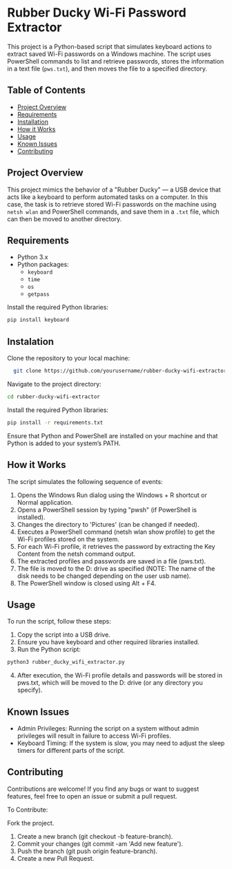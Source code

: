 # Rubber Ducky Wi-Fi Password Extractor

This project is a Python-based script that simulates keyboard actions to extract saved Wi-Fi passwords on a Windows machine. The script uses PowerShell commands to list and retrieve passwords, stores the information in a text file (`pws.txt`), and then moves the file to a specified directory.

## Table of Contents
- [Project Overview](#project-overview)
- [Requirements](#requirements)
- [Installation](#installation)
- [How it Works](#how-it-works)
- [Usage](#usage)
- [Known Issues](#known-issues)
- [Contributing](#contributing)

## Project Overview

This project mimics the behavior of a "Rubber Ducky" — a USB device that acts like a keyboard to perform automated tasks on a computer. In this case, the task is to retrieve stored Wi-Fi passwords on the machine using `netsh wlan` and PowerShell commands, and save them in a `.txt` file, which can then be moved to another directory.

## Requirements

- Python 3.x
- Python packages:
  - `keyboard`
  - `time`
  - `os`
  - `getpass`
  
Install the required Python libraries:
```bash
pip install keyboard
```

## Instalation
Clone the repository to your local machine:
```bash
  git clone https://github.com/yourusername/rubber-ducky-wifi-extractor.git
  ```
Navigate to the project directory:
```bash
cd rubber-ducky-wifi-extractor
```
Install the required Python libraries:
```bash
pip install -r requirements.txt
```
Ensure that Python and PowerShell are installed on your machine and that Python is added to your system’s PATH.

## How it Works
The script simulates the following sequence of events:

1. Opens the Windows Run dialog using the Windows + R shortcut or Normal application.
2. Opens a PowerShell session by typing "pwsh" (if PowerShell is installed).
3. Changes the directory to 'Pictures' (can be changed if needed).
4. Executes a PowerShell command (netsh wlan show profile) to get the Wi-Fi profiles stored on the system.
5. For each Wi-Fi profile, it retrieves the password by extracting the Key Content from the netsh command output.
6. The extracted profiles and passwords are saved in a file (pws.txt).
7. The file is moved to the D: drive as specified (NOTE: The name of the disk needs to be changed depending on the user usb name).
8. The PowerShell window is closed using Alt + F4.

## Usage
To run the script, follow these steps:

1. Copy the script into a USB drive.
2. Ensure you have keyboard and other required libraries installed.
3. Run the Python script:
```bash
python3 rubber_ducky_wifi_extractor.py
```
4. After execution, the Wi-Fi profile details and passwords will be stored in pws.txt, which will be moved to the D: drive (or any directory you specify).

## Known Issues
- Admin Privileges: Running the script on a system without admin privileges will result in failure to access Wi-Fi profiles.
- Keyboard Timing: If the system is slow, you may need to adjust the sleep timers for different parts of the script.

## Contributing
Contributions are welcome! If you find any bugs or want to suggest features, feel free to open an issue or submit a pull request.

To Contribute:

Fork the project.
1. Create a new branch (git checkout -b feature-branch).
2. Commit your changes (git commit -am 'Add new feature').
3. Push the branch (git push origin feature-branch).
4. Create a new Pull Request.
